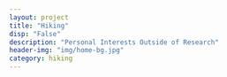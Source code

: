 ```yaml
---
layout: project
title: "Hiking"
disp: "False"
description: "Personal Interests Outside of Research"
header-img: "img/home-bg.jpg"
category: hiking
---
```

